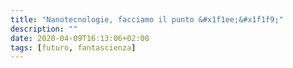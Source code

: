 ```yaml
---
title: "Nanotecnologie, facciamo il punto &#x1f1ee;&#x1f1f9;"
description: ""
date: 2020-04-09T16:13:06+02:00
tags: [futuro, fantascienza]
---
```


